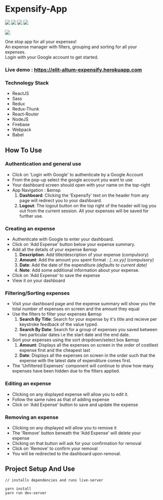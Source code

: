 <h1>Expensify-App</h1>
<p>
    <img src="https://img.shields.io/badge/framework-React-blue?style=flat&logo=react" />
    <img src="https://img.shields.io/badge/package--manager-yarn-blueviolet?style=flat&logo=yarn" />
    <img src="https://img.shields.io/badge/backend-nodeJS-bluegreen?style=flat" />
    <img src="https://img.shields.io/badge/module--bundler-Webpack-lightblue?style=flat&logo=webpack" />
</p>
<p><img src="https://img.shields.io/badge/made--by-elit--altum-green?style=flat" /></p>

One stop app for all your expenses!<br>
An expense manager with filters, grouping and sorting for all your expenses.
<br> 
Login with your Google account to get started.

### Live demo : https://elit-altum-expensify.herokuapp.com

### Technology Stack
- ReactJS
- Sass
- Redux
- Redux-Thunk
- React-Router
- NodeJS
- Firebase
- Webpack
- Babel

## How To Use

### Authentication and general use
- Click on 'Login with Google' to authenticate by a Google Account
- From the pop-up select the google account you want to use
- Your dashboard screen should open with your name on the top-right
- App Navigation :
&emsp<ol>
        <li>
            __Dashboard__: Clicking the 'Expensify' text on the header from any page will redirect you to your dashboard.
        </li>
        <li>
            __Logout__: The logout button on the top right of the header will log you out from the current session. All your expenses will be saved for further use.
        </li>
    </ol> 

### Creating an expense
- Authenticate with Google to enter your dashboard.
- Click on 'Add Expense' button below your expense summary.
- Add all the details of your expense
&emsp<ol>
        <li>
            __Description__: Add title/description of your expense (compulsory)
        </li>
         <li>
            __Amount__: Add the amount you spent format : *[..xx.yy]* (compulsory)
        </li>
         <li>
            __Date__: Add the date of the expenditure *(defaults to current date)* 
        </li>
        <li>
            __Note__: Add some additional information about your expense.
        </li>
    </ol>
- Click on 'Add Expense' to save the expense
- View it on your dashboard

### Filtering/Sorting expenses
- Visit your dashboard page and the expense summary will show you the total number of expenses on screen and the amount they equal
- Use the filters to filter your expenses
&emsp<ol>
        <li>
            __Search By Title__: Search for your expense by it's title and recieve per keystroke feedback of the value typed.
        </li>
        <li>
            __Search By Date__: Search for a group of expenses you saved between two particular dates i.e the start date and the end date.
        </li>       
    </ol>
- Sort your expenses using the sort dropdown/select box
&emsp<ol>
        <li>
            __Amount__: Displays all the expenses on screen in the order of costliest expense first and the cheapest last
        </li>
        <li>
            __Date__: Displays all the expenses on screen in the order such that the expense with the latest date of expenditure comes first.
        </li>       
    </ol>
- The 'Unfiltered Expenses' component will continue to show how many expenses have been hidden due to the filters applied. 

### Editing an expense
- Clicking on any displayed expense will allow you to edit it.
- Follow the same rules as that of adding expense
- Click on 'Add Expense' button to save and update the expense

### Removing an expense
- Clicking on any displayed will allow you to remove it
- The 'Remove' button beneath the 'Add Expense' will delete your expense
- Clicking on that button will ask for your confirmation for removal
- Click on 'Remove' to confirm your removal
- You will be redirected to the dashboard upon removal.


## Project Setup And Use

```
// installs dependencies and runs live-server

yarn install
yarn run dev-server
```




